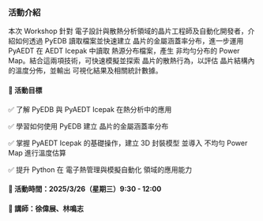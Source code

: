 ### 活動介紹
本次 Workshop 針對 電子設計與散熱分析領域的晶片工程師及自動化開發者，介紹如何透過 PyEDB 讀取檔案並快速建立 晶片的金屬涵蓋率分布，進一步運用 PyAEDT 在 AEDT Icepak 中讀取 熱源分布檔案，產生 非均勻分布的 Power Map。結合這兩項技術，可快速模擬並探索 晶片的散熱行為，以評估 晶片結構內的溫度分佈，並輸出 可視化結果及相關統計數據。
#### 🎯 活動目標

✅ 了解 PyEDB 與 PyAEDT Icepak 在熱分析中的應用

✅ 學習如何使用 PyEDB 建立 晶片的金屬涵蓋率分布

✅ 掌握 PyAEDT Icepak 的基礎操作，建立 3D 封裝模型 並導入 不均勻 Power Map 進行溫度估算

✅ 提升 Python 在 電子熱管理與模擬自動化 領域的應用能力

#### 📅 活動時間：2025/3/26（星期三）9:30 - 12:00
#### 🎤 講師：徐偉展、林鳴志